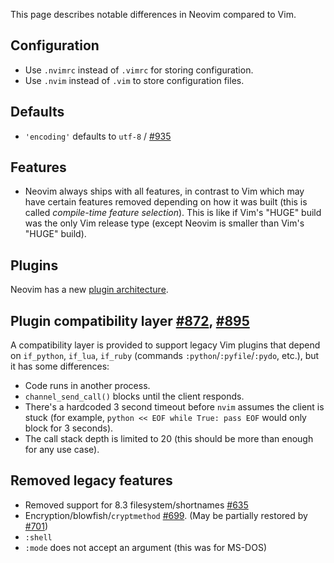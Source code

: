This page describes notable differences in Neovim compared to Vim.

## Configuration
* Use `.nvimrc` instead of `.vimrc` for storing configuration.
* Use `.nvim` instead of `.vim` to store configuration files.

## Defaults

* `'encoding'` defaults to `utf-8` / [#935](https://github.com/neovim/neovim/pull/935)

## Features

* Neovim always ships with all features, in contrast to Vim which may have certain features removed depending on how it was built (this is called *compile-time feature selection*). This is like if Vim's "HUGE" build was the only Vim release type (except Neovim is smaller than Vim's "HUGE" build).

## Plugins

Neovim has a new [plugin architecture](Plugin-UI-architecture).

## Plugin compatibility layer [#872](https://github.com/neovim/neovim/pull/872), [#895](https://github.com/neovim/neovim/pull/895)

A compatibility layer is provided to support legacy Vim plugins that depend on
`if_python`, `if_lua`, `if_ruby` (commands `:python`/`:pyfile`/`:pydo`, etc.), but it has some differences:

- Code runs in another process.
- `channel_send_call()` blocks until the client responds.
- There's a hardcoded 3 second timeout before `nvim` assumes the client is stuck (for example, `python << EOF while True: pass EOF` would only block for 3 seconds).
- The call stack depth is limited to 20 (this should be more than enough for any use case).

## Removed legacy features

* Removed support for 8.3 filesystem/shortnames [#635](https://github.com/neovim/neovim/pull/635)
* Encryption/blowfish/`cryptmethod` [#699](https://github.com/neovim/neovim/pull/699). (May be partially restored by [#701](https://github.com/neovim/neovim/issues/701))
* `:shell`
* `:mode` does not accept an argument (this was for MS-DOS)